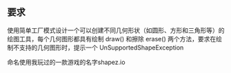 ## 要求

使用简单工厂模式设计一个可以创建不同几何形状（如圆形、方形和三角形等）的绘图工具，每个几何图形都具有绘制 draw() 和擦除 erase() 两个方法，要求在绘制不支持的几何图形时，提示一个
UnSupportedShapeException

命名使用我玩过的一款游戏的名字shapez.io
